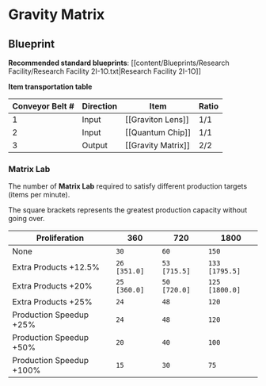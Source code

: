 # Gravity Matrix

## Blueprint

**Recommended standard blueprints**: [[content/Blueprints/Research Facility/Research Facility 2I-1O.txt|Research Facility 2I-1O]]

**Item transportation table**

| Conveyor Belt # | Direction | Item               | Ratio |
| --------------- | --------- | ------------------ | ----- |
| 1               | Input     | [[Graviton Lens]]  | 1/1   |
| 2               | Input     | [[Quantum Chip]]   | 1/1   |
| 3               | Output    | [[Gravity Matrix]] | 2/2   |

### Matrix Lab

The number of **Matrix Lab** required to satisfy different production targets (items per minute).

The square brackets represents the greatest production capacity without going over.

| Proliferation            | 360          | 720          | 1800           |
| ------------------------ | ------------ | ------------ | -------------- |
| None                     | `30`         | `60`         | `150`          |
| Extra Products +12.5%    | `26 [351.0]` | `53 [715.5]` | `133 [1795.5]` |
| Extra Products +20%      | `25 [360.0]` | `50 [720.0]` | `125 [1800.0]` |
| Extra Products +25%      | `24`         | `48`         | `120`          |
| Production Speedup +25%  | `24`         | `48`         | `120`          |
| Production Speedup +50%  | `20`         | `40`         | `100`          |
| Production Speedup +100% | `15`         | `30`         | `75`           |
